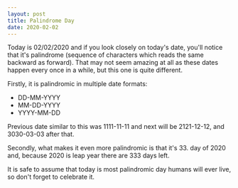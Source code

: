 ```yaml
---
layout: post
title: Palindrome Day
date: 2020-02-02
---
```


Today is 02/02/2020 and if you look closely on today's date, you'll notice
that it's palindrome (sequence of characters which reads the same backward as
forward). That may not seem amazing at all as these dates happen every once in
a while, but this one is quite different.

Firstly, it is palindromic in multiple date formats:

  - DD-MM-YYYY
  - MM-DD-YYYY
  - YYYY-MM-DD

Previous date similar to this was 1111-11-11 and next will be 2121-12-12, and
3030-03-03 after that.

Secondly, what makes it even more palindromic is that it's 33. day of 2020 and,
because 2020 is leap year there are 333 days left.

It is safe to assume that today is most palindromic day humans will ever live,
so don't forget to celebrate it.
